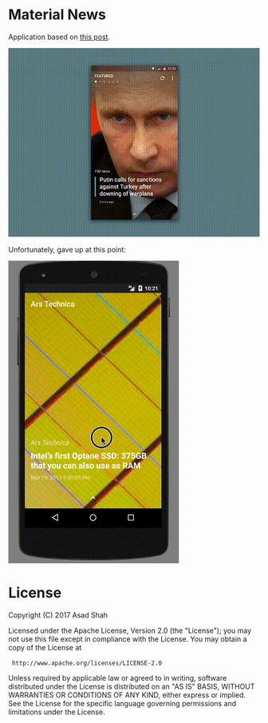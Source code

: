 # Material News

Application based on [this post](https://material.uplabs.com/posts/news-app-4b47c474-3bfb-4f75-872c-70c26637f25c).

![Original](assets/src.gif)

Unfortunately, gave up at this point:

![Abomination](assets/dst.gif)

# License
Copyright (C) 2017 Asad Shah

Licensed under the Apache License, Version 2.0 (the "License");
you may not use this file except in compliance with the License.
You may obtain a copy of the License at

     http://www.apache.org/licenses/LICENSE-2.0

Unless required by applicable law or agreed to in writing, software
distributed under the License is distributed on an "AS IS" BASIS,
WITHOUT WARRANTIES OR CONDITIONS OF ANY KIND, either express or implied.
See the License for the specific language governing permissions and
limitations under the License.